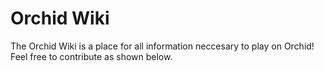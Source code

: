 # Orchid Wiki
The Orchid Wiki is a place for all information neccesary to play on Orchid! Feel free to contribute as shown below.
